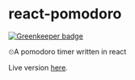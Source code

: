# react-pomodoro

[![Greenkeeper badge](https://badges.greenkeeper.io/ztoben/react-pomodoro.svg)](https://greenkeeper.io/)

⏲A pomodoro timer written in react

Live version [here](http://ztoben-react-pomodoro.surge.sh/).

